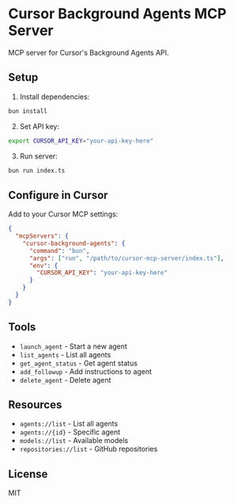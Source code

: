 # Cursor Background Agents MCP Server

MCP server for Cursor's Background Agents API.

## Setup

1. Install dependencies:

```bash
bun install
```

2. Set API key:

```bash
export CURSOR_API_KEY="your-api-key-here"
```

3. Run server:

```bash
bun run index.ts
```

## Configure in Cursor

Add to your Cursor MCP settings:

```json
{
  "mcpServers": {
    "cursor-background-agents": {
      "command": "bun",
      "args": ["run", "/path/to/cursor-mcp-server/index.ts"],
      "env": {
        "CURSOR_API_KEY": "your-api-key-here"
      }
    }
  }
}
```

## Tools

- `launch_agent` - Start a new agent
- `list_agents` - List all agents
- `get_agent_status` - Get agent status
- `add_followup` - Add instructions to agent
- `delete_agent` - Delete agent

## Resources

- `agents://list` - List all agents
- `agents://{id}` - Specific agent
- `models://list` - Available models
- `repositories://list` - GitHub repositories

## License

MIT
